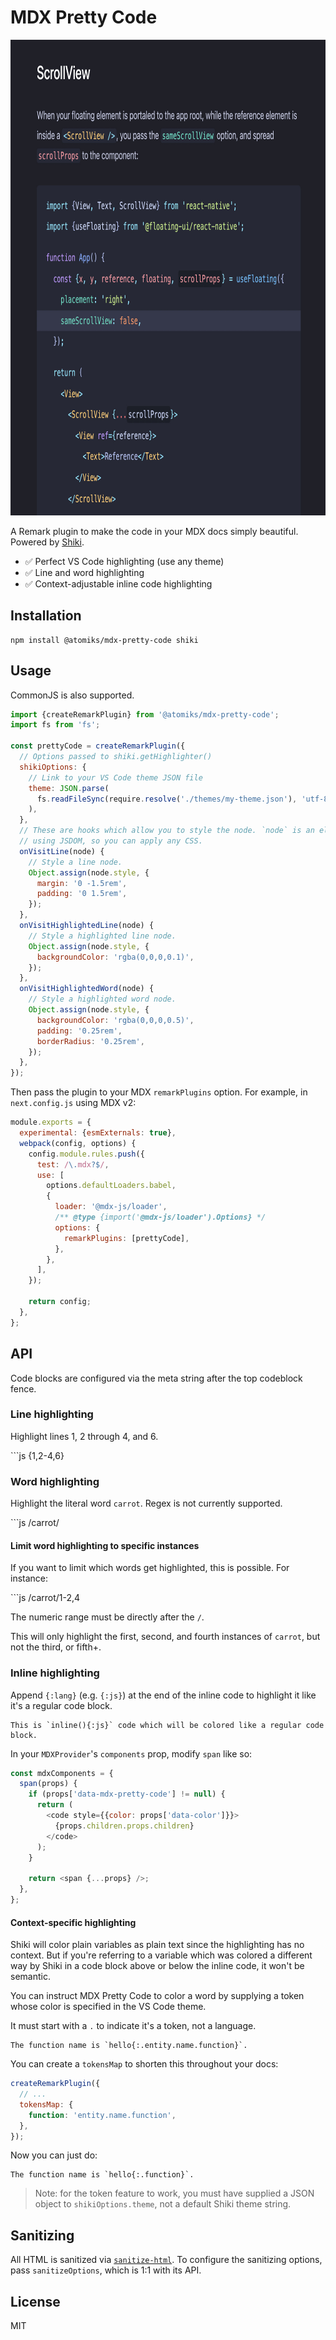 # MDX Pretty Code

<p align="center">
<img src="./preview.jpg" height="761">
</p>

A Remark plugin to make the code in your MDX docs simply beautiful. Powered by
[Shiki](https://github.com/shikijs/shiki).

- ✅ Perfect VS Code highlighting (use any theme)
- ✅ Line and word highlighting
- ✅ Context-adjustable inline code highlighting

## Installation

```shell
npm install @atomiks/mdx-pretty-code shiki
```

## Usage

CommonJS is also supported.

```js
import {createRemarkPlugin} from '@atomiks/mdx-pretty-code';
import fs from 'fs';

const prettyCode = createRemarkPlugin({
  // Options passed to shiki.getHighlighter()
  shikiOptions: {
    // Link to your VS Code theme JSON file
    theme: JSON.parse(
      fs.readFileSync(require.resolve('./themes/my-theme.json'), 'utf-8')
    ),
  },
  // These are hooks which allow you to style the node. `node` is an element
  // using JSDOM, so you can apply any CSS.
  onVisitLine(node) {
    // Style a line node.
    Object.assign(node.style, {
      margin: '0 -1.5rem',
      padding: '0 1.5rem',
    });
  },
  onVisitHighlightedLine(node) {
    // Style a highlighted line node.
    Object.assign(node.style, {
      backgroundColor: 'rgba(0,0,0,0.1)',
    });
  },
  onVisitHighlightedWord(node) {
    // Style a highlighted word node.
    Object.assign(node.style, {
      backgroundColor: 'rgba(0,0,0,0.5)',
      padding: '0.25rem',
      borderRadius: '0.25rem',
    });
  },
});
```

Then pass the plugin to your MDX `remarkPlugins` option. For example, in
`next.config.js` using MDX v2:

```js
module.exports = {
  experimental: {esmExternals: true},
  webpack(config, options) {
    config.module.rules.push({
      test: /\.mdx?$/,
      use: [
        options.defaultLoaders.babel,
        {
          loader: '@mdx-js/loader',
          /** @type {import('@mdx-js/loader').Options} */
          options: {
            remarkPlugins: [prettyCode],
          },
        },
      ],
    });

    return config;
  },
};
```

## API

Code blocks are configured via the meta string after the top codeblock fence.

### Line highlighting

Highlight lines 1, 2 through 4, and 6.

\`\`\`js {1,2-4,6}

### Word highlighting

Highlight the literal word `carrot`. Regex is not currently supported.

\`\`\`js /carrot/

#### Limit word highlighting to specific instances

If you want to limit which words get highlighted, this is possible. For
instance:

\`\`\`js /carrot/1-2,4

The numeric range must be directly after the `/`.

This will only highlight the first, second, and fourth instances of `carrot`,
but not the third, or fifth+.

### Inline highlighting

Append `{:lang}` (e.g. `{:js}`) at the end of the inline code to highlight it
like it's a regular code block.

```
This is `inline(){:js}` code which will be colored like a regular code block.
```

In your `MDXProvider`'s `components` prop, modify `span` like so:

```js
const mdxComponents = {
  span(props) {
    if (props['data-mdx-pretty-code'] != null) {
      return (
        <code style={{color: props['data-color']}}>
          {props.children.props.children}
        </code>
      );
    }

    return <span {...props} />;
  },
};
```

#### Context-specific highlighting

Shiki will color plain variables as plain text since the highlighting has no
context. But if you're referring to a variable which was colored a different way
by Shiki in a code block above or below the inline code, it won't be semantic.

You can instruct MDX Pretty Code to color a word by supplying a token whose
color is specified in the VS Code theme.

It must start with a `.` to indicate it's a token, not a language.

```
The function name is `hello{:.entity.name.function}`.
```

You can create a `tokensMap` to shorten this throughout your docs:

```js
createRemarkPlugin({
  // ...
  tokensMap: {
    function: 'entity.name.function',
  },
});
```

Now you can just do:

```
The function name is `hello{:.function}`.
```

> Note: for the token feature to work, you must have supplied a JSON object to
> `shikiOptions.theme`, not a default Shiki theme string.

## Sanitizing

All HTML is sanitized via
[`sanitize-html`](https://www.npmjs.com/package/sanitize-html). To configure the
sanitizing options, pass `sanitizeOptions`, which is 1:1 with its API.

## License

MIT
